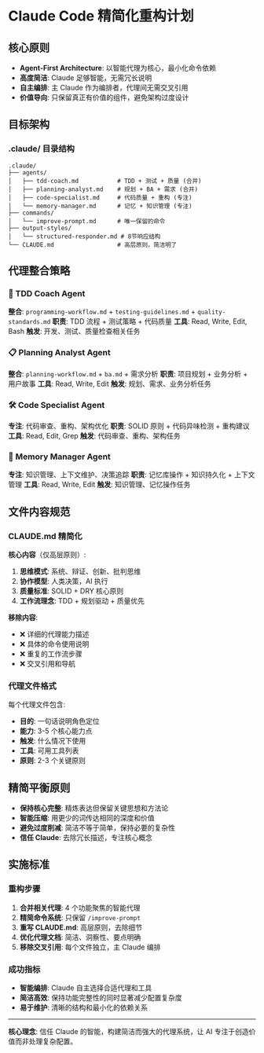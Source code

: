 # Claude Code 精简化重构计划

## 核心原则

- **Agent-First Architecture**: 以智能代理为核心，最小化命令依赖
- **高度简洁**: Claude 足够智能，无需冗长说明
- **自主编排**: 主 Claude 作为编排者，代理间无需交叉引用
- **价值导向**: 只保留真正有价值的组件，避免架构过度设计

## 目标架构

### .claude/ 目录结构

```
.claude/
├── agents/
│   ├── tdd-coach.md           # TDD + 测试 + 质量 (合并)
│   ├── planning-analyst.md    # 规划 + BA + 需求 (合并)
│   ├── code-specialist.md     # 代码质量 + 重构 (专注)
│   └── memory-manager.md      # 记忆 + 知识管理 (专注)
├── commands/
│   └── improve-prompt.md      # 唯一保留的命令
├── output-styles/
│   └── structured-responder.md # 8节响应结构
└── CLAUDE.md                  # 高层原则，简洁明了
```

## 代理整合策略

### 🧪 TDD Coach Agent

**整合**: `programming-workflow.md` + `testing-guidelines.md` + `quality-standards.md`
**职责**: TDD 流程 + 测试策略 + 代码质量
**工具**: Read, Write, Edit, Bash
**触发**: 开发、测试、质量检查相关任务

### 📋 Planning Analyst Agent

**整合**: `planning-workflow.md` + `ba.md` + 需求分析
**职责**: 项目规划 + 业务分析 + 用户故事
**工具**: Read, Write, Edit
**触发**: 规划、需求、业务分析任务

### 🛠️ Code Specialist Agent

**专注**: 代码审查、重构、架构优化
**职责**: SOLID 原则 + 代码异味检测 + 重构建议
**工具**: Read, Edit, Grep
**触发**: 代码审查、重构、架构任务

### 🧠 Memory Manager Agent

**专注**: 知识管理、上下文维护、决策追踪
**职责**: 记忆库操作 + 知识持久化 + 上下文管理
**工具**: Read, Write, Edit
**触发**: 知识管理、记忆操作任务

## 文件内容规范

### CLAUDE.md 精简化

**核心内容**（仅高层原则）:

1. **思维模式**: 系统、辩证、创新、批判思维
2. **协作模型**: 人类决策，AI 执行
3. **质量标准**: SOLID + DRY 核心原则
4. **工作流理念**: TDD + 规划驱动 + 质量优先

**移除内容**:

- ❌ 详细的代理能力描述
- ❌ 具体的命令使用说明
- ❌ 重复的工作流步骤
- ❌ 交叉引用和导航

### 代理文件格式

每个代理文件包含:

- **目的**: 一句话说明角色定位
- **能力**: 3-5 个核心能力点
- **触发**: 什么情况下使用
- **工具**: 可用工具列表
- **原则**: 2-3 个关键原则

## 精简平衡原则

- **保持核心完整**: 精炼表达但保留关键思想和方法论
- **智能压缩**: 用更少的词传达相同的深度和价值
- **避免过度削减**: 简洁不等于简单，保持必要的复杂性
- **信任 Claude**: 去除冗长描述，专注核心概念

## 实施标准

### 重构步骤

1. **合并相关代理**: 4 个功能聚焦的智能代理
2. **精简命令系统**: 只保留 `/improve-prompt`
3. **重写 CLAUDE.md**: 高层原则，去除细节
4. **优化代理文档**: 简洁、洞察性、要点明确
5. **移除交叉引用**: 每个文件独立，主 Claude 编排

### 成功指标

- **智能编排**: Claude 自主选择合适代理和工具
- **简洁高效**: 保持功能完整性的同时显著减少配置复杂度
- **易于维护**: 清晰的结构和最小化的依赖关系

---

**核心理念**: 信任 Claude 的智能，构建简洁而强大的代理系统，让 AI 专注于创造价值而非处理复杂配置。
